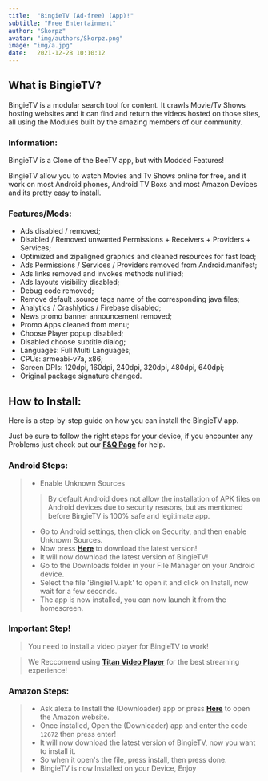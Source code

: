 ```yaml
---
title:  "BingieTV (Ad-free) (App)!"
subtitle: "Free Entertainment"
author: "Skorpz"
avatar: "img/authors/Skorpz.png"
image: "img/a.jpg"
date:   2021-12-28 10:10:12
---
```


## What is BingieTV?
BingieTV is a modular search tool for content. It crawls Movie/Tv Shows hosting websites and it can find and return the videos hosted on those sites, all using the Modules built by the amazing members of our community.

### Information:

BingieTV is a Clone of the BeeTV app, but with Modded Features!

BingieTV allow you to watch Movies and Tv Shows online for free, and it work on most Android phones, Android TV Boxs and most Amazon Devices and its pretty easy to install.

### Features/Mods:
- Ads disabled / removed;
- Disabled / Removed unwanted Permissions + Receivers + Providers + Services;
- Optimized and zipaligned graphics and cleaned resources for fast load;
- Ads Permissions / Services / Providers removed from Android.manifest;
- Ads links removed and invokes methods nullified;
- Ads layouts visibility disabled;
- Debug code removed;
- Remove default .source tags name of the corresponding java files;
- Analytics / Crashlytics / Firebase disabled;
- News promo banner announcement removed;
- Promo Apps cleaned from menu;
- Choose Player popup disabled;
- Disabled choose subtitle dialog;
- Languages: Full Multi Languages;
- CPUs: armeabi-v7a, x86;
- Screen DPIs: 120dpi, 160dpi, 240dpi, 320dpi, 480dpi, 640dpi;
- Original package signature changed.

## How to Install:
Here is a step-by-step guide on how you can install the BingieTV app.

Just be sure to follow the right steps for your device, if you encounter any Problems just check out our [**F&Q Page**](https://teamskorpz.github.io/FAQ.html) for help.

### Android Steps:
> - Enable Unknown Sources
>> By default Android does not allow the installation of APK files on Android devices due to security reasons, but as mentioned before BingieTV is 100% safe and legitimate app.
> - Go to Android settings, then click on Security, and then enable Unknown Sources.
> - Now press [**Here**](https://github.com/TeamSkorpz/teamskorpz.github.io/releases/download/Bingie-TV/BingieTV.apk) to download the latest version!
> - It will now download the latest version of BingieTV!
> - Go to the Downloads folder in your File Manager on your Android device.
> - Select the file 'BingieTV.apk' to open it and click on Install, now wait for a few seconds.
> - The app is now installed, you can now launch it from the homescreen.

### Important Step!
> You need to install a video player for BingieTV to work!

> We Reccomend using [**Titan Video Player**](https://teamskorpz.github.io/2021/11/08/Titan-Player.html) for the best streaming experience!


### Amazon Steps:
> - Ask alexa to Install the (Downloader) app or press [**Here**](https://amzn.to/3oIIJhM) to open the Amazon website.
> - Once installed, Open the (Downloader) app and enter the code `12672` then press enter!
> - It will now download the latest version of BingieTV, now you want to install it.
> - So when it open's the file, press install, then press done.
> - BingieTV is now Installed on your Device, Enjoy 
